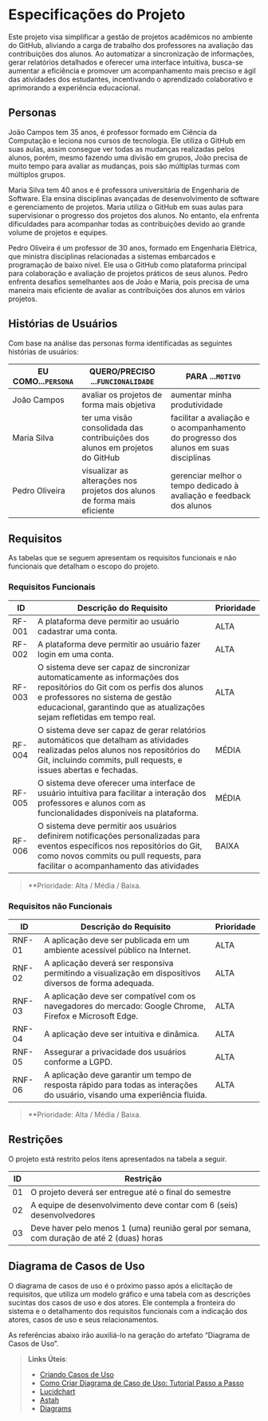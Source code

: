 # Especificações do Projeto

Este projeto visa simplificar a gestão de projetos acadêmicos no ambiente do GitHub, aliviando a carga de trabalho dos professores na avaliação das contribuições dos alunos. Ao automatizar a sincronização de informações, gerar relatórios detalhados e oferecer uma interface intuitiva, busca-se aumentar a eficiência e promover um acompanhamento mais preciso e ágil das atividades dos estudantes, incentivando o aprendizado colaborativo e aprimorando a experiência educacional.

## Personas

João Campos tem 35 anos, é professor formado em Ciência da Computação e leciona nos cursos de tecnologia. Ele utiliza o GitHub em suas aulas, assim consegue ver todas as mudanças realizadas pelos alunos, porém, mesmo fazendo uma divisão em grupos, João precisa de muito tempo para avaliar as mudanças, pois são múltiplas turmas com múltiplos grupos.

Maria Silva tem 40 anos e é professora universitária de Engenharia de Software. Ela ensina disciplinas avançadas de desenvolvimento de software e gerenciamento de projetos. Maria utiliza o GitHub em suas aulas para supervisionar o progresso dos projetos dos alunos. No entanto, ela enfrenta dificuldades para acompanhar todas as contribuições devido ao grande volume de projetos e equipes.

Pedro Oliveira é um professor de 30 anos, formado em Engenharia Elétrica, que ministra disciplinas relacionadas a sistemas embarcados e programação de baixo nível. Ele usa o GitHub como plataforma principal para colaboração e avaliação de projetos práticos de seus alunos. Pedro enfrenta desafios semelhantes aos de João e Maria, pois precisa de uma maneira mais eficiente de avaliar as contribuições dos alunos em vários projetos.

## Histórias de Usuários

Com base na análise das personas forma identificadas as seguintes histórias de usuários:

| EU COMO...`PERSONA` | QUERO/PRECISO ...`FUNCIONALIDADE` | PARA ...`MOTIVO`|
|------------|-------------------|----------|
| João Campos  | avaliar os projetos de forma mais objetiva | aumentar minha produtividade |
| Maria Silva  | ter uma visão consolidada das contribuições dos alunos em projetos do GitHub	| facilitar a avaliação e o acompanhamento do progresso dos alunos em suas disciplinas
| Pedro Oliveira  | visualizar as alterações nos projetos dos alunos de forma mais eficiente	| gerenciar melhor o tempo dedicado à avaliação e feedback dos alunos

## Requisitos

As tabelas que se seguem apresentam os requisitos funcionais e não funcionais que detalham o escopo do projeto.

### Requisitos Funcionais

|ID    | Descrição do Requisito  | Prioridade |
|------|-----------------------------------------|----|
|RF-001| A plataforma deve permitir ao usuário cadastrar uma conta. | ALTA | 
|RF-002| A plataforma deve permitir ao usuário fazer login em uma conta. | ALTA | 
|RF-003| O sistema deve ser capaz de sincronizar automaticamente as informações dos repositórios do Git com os perfis dos alunos e professores no sistema de gestão educacional, garantindo que as atualizações sejam refletidas em tempo real. | ALTA |
|RF-004| O sistema deve ser capaz de gerar relatórios automáticos que detalham as atividades realizadas pelos alunos nos repositórios do Git, incluindo commits, pull requests, e issues abertas e fechadas. | MÉDIA |
|RF-005| O sistema deve oferecer uma interface de usuário intuitiva para facilitar a interação dos professores e alunos com as funcionalidades disponíveis na plataforma. | MÉDIA |
|RF-006| O sistema deve permitir aos usuários definirem notificações personalizadas para eventos específicos nos repositórios do Git, como novos commits ou pull requests, para facilitar o acompanhamento das atividades | BAIXA |

> **Prioridade: Alta / Média / Baixa. 

### Requisitos não Funcionais

|ID     | Descrição do Requisito  |Prioridade |
|-------|-------------------------|----|
| RNF-01 | A aplicação deve ser publicada em um ambiente acessível público na Internet. | ALTA |
| RNF-02 | A aplicação deverá ser responsiva permitindo a visualização em dispositivos diversos de forma adequada. | ALTA |
| RNF-03 | A aplicação deve ser compatível com os navegadores do mercado: Google Chrome, Firefox e Microsoft Edge. | ALTA |
| RNF-04 | A aplicação deve ser intuitiva e dinâmica. | ALTA |
| RNF-05 | Assegurar a privacidade dos usuários conforme a LGPD. | ALTA | 
| RNF-06 | A aplicação deve garantir um tempo de resposta rápido para todas as interações do usuário, visando uma experiência fluida.  | ALTA |

> **Prioridade: Alta / Média / Baixa. 

## Restrições

O projeto está restrito pelos itens apresentados na tabela a seguir.

|ID| Restrição                                             |
|--|-------------------------------------------------------|
|01| O projeto deverá ser entregue até o final do semestre |
|02| A equipe de desenvolvimento deve contar com 6 (seis) desenvolvedores |
|03| Deve haver pelo menos 1 (uma) reunião geral por semana, com duração de até 2 (duas) horas |

## Diagrama de Casos de Uso

O diagrama de casos de uso é o próximo passo após a elicitação de requisitos, que utiliza um modelo gráfico e uma tabela com as descrições sucintas dos casos de uso e dos atores. Ele contempla a fronteira do sistema e o detalhamento dos requisitos funcionais com a indicação dos atores, casos de uso e seus relacionamentos. 

As referências abaixo irão auxiliá-lo na geração do artefato “Diagrama de Casos de Uso”.

> **Links Úteis**:
> - [Criando Casos de Uso](https://www.ibm.com/docs/pt-br/elm/6.0?topic=requirements-creating-use-cases)
> - [Como Criar Diagrama de Caso de Uso: Tutorial Passo a Passo](https://gitmind.com/pt/fazer-diagrama-de-caso-uso.html/)
> - [Lucidchart](https://www.lucidchart.com/)
> - [Astah](https://astah.net/)
> - [Diagrams](https://app.diagrams.net/)
